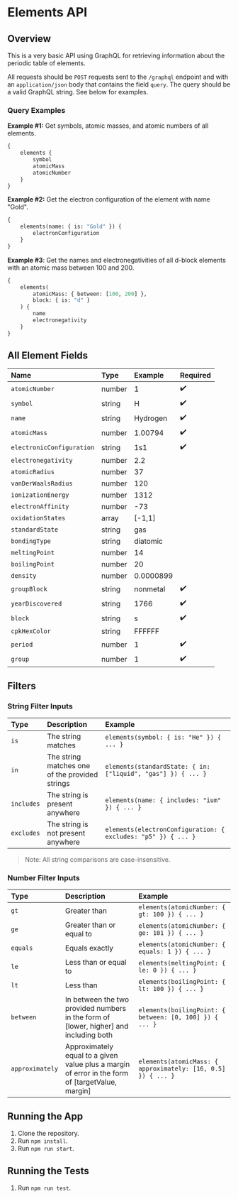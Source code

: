 # Elements API

## Overview

This is a very basic API using GraphQL for retrieving information about the periodic table of elements.

All requests should be `POST` requests sent to the `/graphql` endpoint and with an `application/json` body 
that contains the field `query`. The query should be a valid GraphQL string. See below for examples.

### Query Examples

**Example #1:** Get symbols, atomic masses, and atomic numbers of all elements.

```graphql
{
    elements {
        symbol
        atomicMass
        atomicNumber
    }
}
```

**Example #2:** Get the electron configuration of the element with name "Gold".

```graphql
{
    elements(name: { is: "Gold" }) {
        electronConfiguration
    }
}
```

**Example #3**: Get the names and electronegativities of all d-block elements with an atomic mass between 100 and 200.

```graphql
{
    elements(
        atomicMass: { between: [100, 200] },
        block: { is: "d" }
    ) {
        name
        electronegativity
    }
}
```

## All Element Fields
| Name | Type | Example | Required |
| :--- | :--- | :--- | :--- |
| `atomicNumber` | number | 1 | :heavy_check_mark: |
| `symbol` | string | H | :heavy_check_mark: |
| `name` | string | Hydrogen | :heavy_check_mark: |
| `atomicMass` | number | 1.00794 | :heavy_check_mark: |
| `electronicConfiguration` | string | 1s1 | :heavy_check_mark: |
| `electronegativity` | number | 2.2 |  |
| `atomicRadius` | number | 37 |  |
| `vanDerWaalsRadius` | number | 120 |  |
| `ionizationEnergy` | number | 1312 |  |
| `electronAffinity` | number | -73 |  |
| `oxidationStates` | array | [-1,1] |  |
| `standardState` | string | gas |  |
| `bondingType` | string | diatomic |  |
| `meltingPoint` | number | 14 |  |
| `boilingPoint` | number | 20 |  |
| `density` | number | 0.0000899 |  |
| `groupBlock` | string | nonmetal | :heavy_check_mark: |
| `yearDiscovered` | string | 1766 | :heavy_check_mark: |
| `block` | string | s | :heavy_check_mark: |
| `cpkHexColor` | string | FFFFFF |  |
| `period` | number | 1 | :heavy_check_mark: |
| `group` | number | 1 | :heavy_check_mark: |

## Filters

### String Filter Inputs

| Type | Description | Example |
|:---   |:---    |:---  |
| `is` | The string matches | `elements(symbol: { is: "He" }) { ... }` |
| `in` | The string matches one of the provided strings | `elements(standardState: { in: ["liquid", "gas"] }) { ... }` |
| `includes` | The string is present anywhere | `elements(name: { includes: "ium" }) { ... }` |
| `excludes` | The string is not present anywhere | `elements(electronConfiguration: { excludes: "p5" }) { ... }` |

> Note: All string comparisons are case-insensitive.

### Number Filter Inputs

| Type | Description | Example |
|:---   | :---    | :---  |
| `gt` | Greater than | `elements(atomicNumber: { gt: 100 }) { ... }` |
| `ge` | Greater than or equal to | `elements(atomicNumber: { ge: 101 }) { ... }` |
| `equals` | Equals exactly | `elements(atomicNumber: { equals: 1 }) { ... }` |
| `le` | Less than or equal to | `elements(meltingPoint: { le: 0 }) { ... }` |
| `lt` | Less than | `elements(boilingPoint: { lt: 100 }) { ... }` |
| `between` | In between the two provided numbers in the form of [lower, higher] and including both | `elements(boilingPoint: { between: [0, 100] }) { ... }` |
| `approximately` | Approximately equal to a given value plus a margin of error in the form of [targetValue, margin] | `elements(atomicMass: { approximately: [16, 0.5] }) { ... }` |

## Running the App

1. Clone the repository.
2. Run `npm install`.
3. Run `npm run start`.

## Running the Tests

1. Run `npm run test`.
